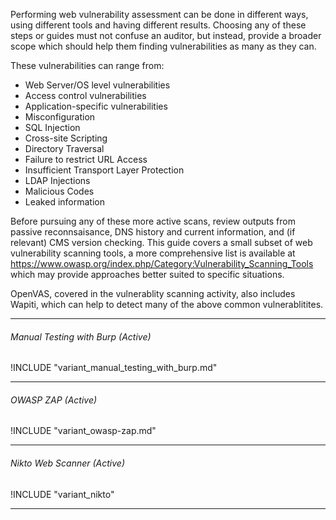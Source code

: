 Performing web vulnerability assessment can be done in different ways, using different tools and having different results. Choosing any of these steps or guides must not confuse an auditor, but instead, provide a broader scope which should help them finding vulnerabilities as many as they can.

These vulnerabilities can range from:
- Web Server/OS level vulnerabilities
- Access control vulnerabilities
- Application-specific vulnerabilities
- Misconfiguration
- SQL Injection
- Cross-site Scripting
- Directory Traversal
- Failure to restrict URL Access
- Insufficient Transport Layer Protection
- LDAP Injections
- Malicious Codes
- Leaked information

Before pursuing any of these more active scans, review outputs from passive reconnsaisance, DNS history and current information, and (if relevant) CMS version checking. This guide covers a small subset of web vulnerability scanning tools, a more comprehensive list is available at https://www.owasp.org/index.php/Category:Vulnerability_Scanning_Tools which may provide approaches better suited to specific situations.

OpenVAS, covered in the vulnerablity scanning activity, also includes Wapiti, which can help to detect many of the above common vulnerablitites.

___

###### Manual Testing with Burp (Active)

!INCLUDE "variant_manual_testing_with_burp.md"

___

###### OWASP ZAP (Active)

!INCLUDE "variant_owasp-zap.md"

___

###### Nikto Web Scanner (Active)

!INCLUDE "variant_nikto"

___
